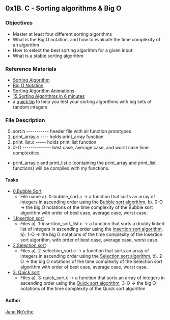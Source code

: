 ## 0x1B. C - Sorting algorithms & Big O

### Objectives
* Master at least four different sorting algorithms
* What is the Big O notation, and how to evaluate the time complexity of an algorithm
* How to select the best sorting algorithm for a given input
* What is a stable sorting algorithm

### Reference Materials
* [Sorting Algorithm](https://alx-intranet.hbtn.io/rltoken/-j5MKLBlzZAC2RfJ5DTBIg)
* [Big O Notation](https://alx-intranet.hbtn.io/rltoken/WRvrE2BaNVQFssHiUATTrw)
* [Sorting Algorithm Animations](https://alx-intranet.hbtn.io/rltoken/ol0P7NbYVb5R31iOv4Q40A)
* [15 Sorting Algorithms in 6 minutes](https://alx-intranet.hbtn.io/rltoken/_I0aEvhfJ66Xyob6dd9Utw)
* a [quick tip](https://alx-intranet.hbtn.io/rltoken/YR-VWQbICB59wZs1eAaI3w) to help you test your sorting algorithms with big sets of random integers

### File Description
0. sort.h ----------- header file with all function prototypes
1. print_array.c ---- holds print_array function
2. print_list.c ----- holds print_list function
3. #-O -------------- best case, average case, and worst case time complexities
* print_array.c and print_list.c \(containing the print_array and print_list functions\) will be compiled with my functions.

#### Tasks
* [0.Bubble Sort](https://www.youtube.com/watch?v=lyZQPjUT5B4)
  * File name a). 0-bubble_sort.c -> a function that sorts an array of integers in ascending order using the [Bubble sort algorithm](https://en.wikipedia.org/wiki/Bubble_sort), b). 0-O -> the big O notations of the time complexity of the Bubble sort algorithm with order of best case, average case, worst case.
* [1.Insertion sort](https://www.youtube.com/watch?v=nKzEJWbkPbQ&feature=emb_rel_pause)
  * Files a). 1-insertion_sort_list.c -> a function that sorts a doubly linked list of integers in ascending order using the [Insertion sort algorithm](https://en.wikipedia.org/wiki/Insertion_sort), b). 1-O -> the big O notations of the time complexity of the Insertion sort algorithm, with order of best case, average case, worst case.
* [2.Selection sort](https://www.youtube.com/watch?v=Ns4TPTC8whw)
  * Files a). 2-selection_sort.c -> a function that sorts an array of integers in ascending order using the [Selection sort algorithm](https://en.wikipedia.org/wiki/Selection_sort), b). 2-O -> the big O notations of the time complexity of the Selection sort algorithm with order of best case, average case, worst case.
* [3. Quick sort](https://www.youtube.com/watch?v=ywWBy6J5gz8)
  * Files a). 3-quick_sort.c -> a function that sorts an array of integers in ascending order using the [Quick sort algorithm](https://en.wikipedia.org/wiki/Quicksort), 3-O -> the big O notations of the time complexity of the Quick sort algorithm

#### Author
[Jane Ng'ethe](https://github.com/Janengethe?tab=repositories)
